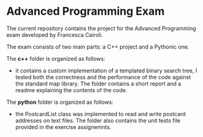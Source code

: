 # Advanced Programming Exam

The current repository contains the project for the Advanced Programming exam developed by Francesca Cairoli.

The exam consists of two main parts: a C++ project and a Pythonic one.

The **c++** folder is organized as follows:
- it contains a custom implementation of a templated binary search tree, I tested both the correctness and the performance of the code against the standard map library. The folder contains a short report and a readme explaining the contents of the code.

The **python** folder is organized as follows:
- the PostcardList class was implemented to read and write postcard addresses on text files. The folder also contains the unit tests file provided in the exercise assignemnts.

